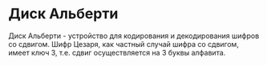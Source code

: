 # Диск Альберти

Диск Альберти - устройство для кодирования и декодирования шифров со сдвигом. Шифр Цезаря, как частный случай шифра со сдвигом, имеет ключ 3, т.е. сдвиг осуществляется на 3 буквы алфавита.